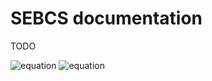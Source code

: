 # SEBCS documentation

TODO

![equation](http://www.sciweavers.org/upload/Tex2Img_1645721777/eqn.png)
![equation](http://www.sciweavers.org/upload/Tex2Img_1645722126/eqn.png)
